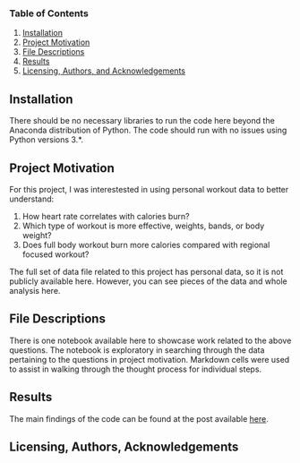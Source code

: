 ### Table of Contents

1. [Installation](#installation)
2. [Project Motivation](#motivation)
3. [File Descriptions](#files)
4. [Results](#results)
5. [Licensing, Authors, and Acknowledgements](#licensing)

## Installation <a name="installation"></a>

There should be no necessary libraries to run the code here beyond the Anaconda distribution of Python.  The code should run with no issues using Python versions 3.*.

## Project Motivation<a name="motivation"></a>

For this project, I was interestested in using personal workout data to better understand:

1. How heart rate correlates with calories burn?
2. Which type of workout is more effective, weights, bands, or body weight?
3. Does full body workout burn more calories compared with regional focused workout?

The full set of data file related to this project has personal data, so it is not publicly available here.  However, you can see pieces of the data and whole analysis here.  

## File Descriptions <a name="files"></a>

There is one notebook available here to showcase work related to the above questions.  The notebook is exploratory in searching through the data pertaining to the questions in project motivation.  Markdown cells were used to assist in walking through the thought process for individual steps.  

## Results<a name="results"></a>

The main findings of the code can be found at the post available [here](https://medium.com/p/5d45e7b2718a/edit).

## Licensing, Authors, Acknowledgements<a name="licensing"></a>
